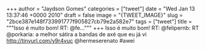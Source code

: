 
+++
author = "Jaydson Gomes"
categories = ["tweet"]
date = "Wed Jan 13 13:37:46 +0000 2010"
draft = false
image = "{TWEET_IMAGE}"
slug = "2bce387e148f733991777f905827cb79e2a582e7"
tags = ["tweet"]
title = """Isso é muito bom! RT: @fe..."""
+++
Isso é muito bom! RT: @felipernb: RT @porkaria: a melhor sátira a bandas de axé que eu já vi http://tinyurl.com/y9r4vuc @hermeserenato #awei
